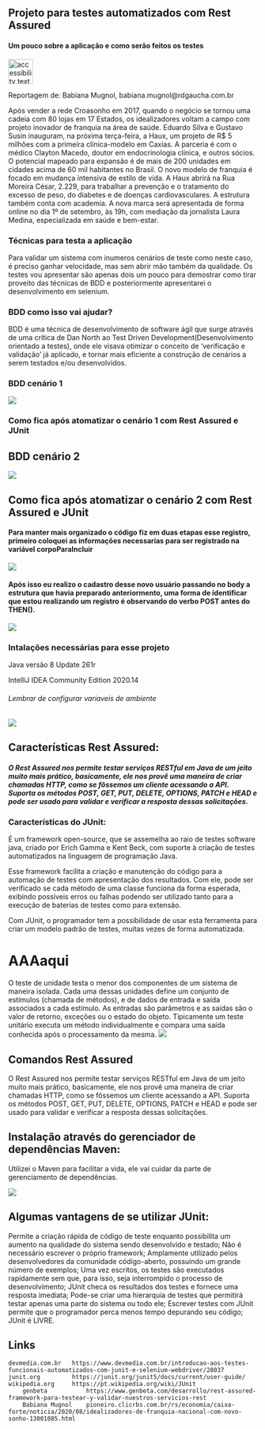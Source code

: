 ## Projeto para testes automatizados com Rest Assured 

#### Um pouco sobre a aplicação e como serão feitos os testes
 
<p align="left">
  <img src="https://pbs.twimg.com/profile_images/1057238424195923968/sPBdJODR_400x400.jpg" width="50" alt="accessibility text">
</p>
<p>Reportagem de:
Babiana Mugnol, babiana.mugnol@rdgaucha.com.br</p>
<p>Após vender a rede Croasonho em 2017, quando o negócio se tornou uma cadeia com 80 lojas em 17 Estados, os idealizadores voltam a campo com projeto inovador de franquia na área de saúde.
Eduardo Silva e Gustavo Susin inauguram, na próxima terça-feira, a Haux, um projeto de R$ 5 milhões com a primeira clínica-modelo em Caxias. A parceria é com o médico Clayton Macedo, doutor em endocrinologia clínica, e outros sócios. O potencial mapeado para expansão é de mais de 200 unidades em cidades acima de 60 mil habitantes no Brasil.
O novo modelo de franquia é focado em mudança intensiva de estilo de vida. A Haux abrirá na Rua Moreira César, 2.229, para trabalhar  a prevenção e o tratamento do excesso de peso, do diabetes e de doenças cardiovasculares. A estrutura também conta com academia. A nova marca será apresentada de forma online no dia 1º de setembro, às 19h,  com mediação da jornalista Laura Medina, especializada em saúde e bem-estar.
</p>

### Técnicas para testa a aplicação
Para validar um sistema com inumeros cenários de teste como neste caso, é preciso ganhar velocidade, mas sem abrir mão também da qualidade. Os testes vou apresentar são apenas dois um pouco para demostrar como tirar proveito das técnicas de BDD e posteriormente apresentarei o desenvolvimento em selenium.

### BDD como isso vai ajudar?
BDD é uma técnica de desenvolvimento de software ágil que surge através de uma crítica de Dan North ao Test Driven Development(Desenvolvimento orientado a testes), onde ele visava otimizar o conceito de ‘verificação e validação’ já aplicado, e tornar mais eficiente a construção de cenários a serem testados e/ou desenvolvidos.

### BDD cenário 1
![](img/logar.png)

### Como fica após atomatizar o cenário 1 com Rest Assured e JUnit

## BDD cenário 2
![](img/cadastrar_usuario.png)

## Como fica após atomatizar o cenário 2 com Rest Assured e JUnit 
#### Para manter mais organizado o código fiz em duas etapas esse registro, primeiro coloquei as informações necessarias para ser registrado na variável corpoParaIncluir
![](img/corpoRegistro.png)

#### Após isso eu realizo o cadastro desse novo usuário passando no body a estrutura que havia preparado anteriormento, uma forma de identificar que estou realizando um registro é observando do verbo POST antes do THEN().
![](img/registrar.png)

### Intalações necessárias para esse projeto
<p>Java versão 8 Update 261r</p>
<p>IntelliJ IDEA Community Edition 2020.14</p>


###### Lembrar de configurar variaveis de ambiente
![](img/variaveis_ambiente.jpg)

## Características Rest Assured:
##### O Rest Assured nos permite testar serviços RESTful em Java de um jeito muito mais prático, basicamente, ele nos provê uma maneira de criar chamadas HTTP, como se fôssemos um cliente acessando a API. Suporta os métodos POST, GET, PUT, DELETE, OPTIONS, PATCH e HEAD e pode ser usado para validar e verificar a resposta dessas solicitações.


### Características do JUnit: 

É um framework open-source, que se assemelha ao raio de testes software java, criado por Erich Gamma e Kent Beck, com suporte à criação de testes automatizados na linguagem de programação Java.

Esse framework facilita a criação e manutenção do código para a automação de testes com apresentação dos resultados. Com ele, pode ser verificado se cada método de uma classe funciona da forma esperada, exibindo possíveis erros ou falhas podendo ser utilizado tanto para a execução de baterias de testes como para extensão.

Com JUnit, o programador tem a possibilidade de usar esta ferramenta para criar um modelo padrão de testes, muitas vezes de forma automatizada.
# AAAaqui
O teste de unidade testa o menor dos componentes de um sistema de maneira isolada. Cada uma dessas unidades define um conjunto de estímulos (chamada de métodos), e de dados de entrada e saída associados a cada estímulo. As entradas são parâmetros e as saídas são o valor de retorno, exceções ou o estado do objeto. Tipicamente um teste unitário executa um método individualmente e compara uma saída conhecida após o processamento da mesma. 
![](img/images.png)

## Comandos Rest Assured
O Rest Assured nos permite testar serviços RESTful em Java de um jeito muito mais prático, basicamente, ele nos provê uma maneira de criar chamadas HTTP, como se fôssemos um cliente acessando a API. Suporta os métodos POST, GET, PUT, DELETE, OPTIONS, PATCH e HEAD e pode ser usado para validar e verificar a resposta dessas solicitações.

## Instalação através do gerenciador de dependências Maven: 

Utilizei o Maven para facilitar a vida, ele vai cuidar da parte de gerenciamento de dependências. 

![](img/pom.png)

## Algumas vantagens de se utilizar JUnit:
Permite a criação rápida de código de teste enquanto possibilita um aumento na qualidade do sistema sendo desenvolvido e testado;
Não é necessário escrever o próprio framework;
Amplamente utilizado pelos desenvolvedores da comunidade código-aberto, possuindo um grande número de exemplos;
Uma vez escritos, os testes são executados rapidamente sem que, para isso, seja interrompido o processo de desenvolvimento;
JUnit checa os resultados dos testes e fornece uma resposta imediata;
Pode-se criar uma hierarquia de testes que permitirá testar apenas uma parte do sistema ou todo ele;
Escrever testes com JUnit permite que o programador perca menos tempo depurando seu código;
JUnit é LIVRE.


## Links 

	devmedia.com.br   https://www.devmedia.com.br/introducao-aos-testes-funcionais-automatizados-com-junit-e-selenium-webdriver/28037
	junit.org         https://junit.org/junit5/docs/current/user-guide/
	wikipedia.org     https://pt.wikipedia.org/wiki/JUnit
        genbeta           https://www.genbeta.com/desarrollo/rest-assured-framework-para-testear-y-validar-nuestros-servicios-rest
        Babiana Mugnol    pioneiro.clicrbs.com.br/rs/economia/caixa-forte/noticia/2020/08/idealizadores-de-franquia-nacional-com-novo-sonho-13001085.html

	
	
 
